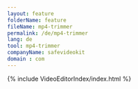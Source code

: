 ```yaml
---
layout: feature
folderName: feature
fileName: mp4-trimmer
permalink: /de/mp4-trimmer
lang: de
tool: mp4-trimmer
companyName: safevideokit
domain : com
---
```


{% include VideoEditorIndex/index.html %}

   